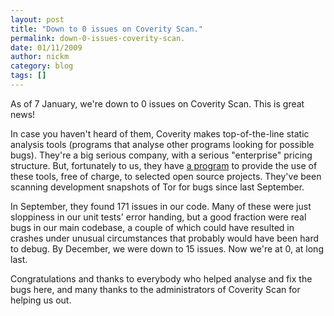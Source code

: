 ```yaml
---
layout: post
title: "Down to 0 issues on Coverity Scan."
permalink: down-0-issues-coverity-scan.
date: 01/11/2009
author: nickm
category: blog
tags: []
---
```


As of 7 January, we're down to 0 issues on Coverity Scan. This is great news!

In case you haven't heard of them, Coverity makes top-of-the-line static analysis tools (programs that analyse other programs looking for possible bugs). They're a big serious company, with a serious "enterprise" pricing structure. But, fortunately to us, they have [a program](http://scan.coverity.com/) to provide the use of these tools, free of charge, to selected open source projects. They've been scanning development snapshots of Tor for bugs since last September.

In September, they found 171 issues in our code. Many of these were just sloppiness in our unit tests' error handing, but a good fraction were real bugs in our main codebase, a couple of which could have resulted in crashes under unusual circumstances that probably would have been hard to debug. By December, we were down to 15 issues. Now we're at 0, at long last.

Congratulations and thanks to everybody who helped analyse and fix the bugs here, and many thanks to the administrators of Coverity Scan for helping us out.

